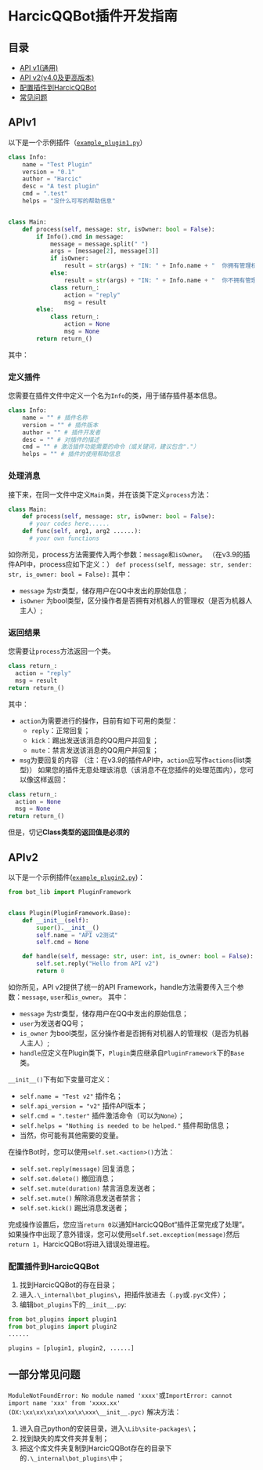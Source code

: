 # HarcicQQBot插件开发指南


## 目录
- [API v1(通用)](#apiv1)
- [API v2(v4.0及更高版本)](#apiv2)
- [配置插件到HarcicQQBot](#配置插件到harcicqqbot)
- [常见问题](#一部分常见问题)

## APIv1
以下是一个示例插件（[`example_plugin1.py`](https://github.com/HarcicYang/HarcicQQBot/blob/main/example_plugin1.py)）
~~~python
class Info:
    name = "Test Plugin"
    version = "0.1"
    author = "Harcic"
    desc = "A test plugin"
    cmd = ".test"
    helps = "没什么可写的帮助信息"


class Main:
    def process(self, message: str, isOwner: bool = False):
        if Info().cmd in message:
            message = message.split(" ")
            args = [message[2], message[3]]
            if isOwner:
                result = str(args) + "IN: " + Info.name + "  你拥有管理权"
            else:
                result = str(args) + "IN: " + Info.name + "  你不拥有管理权"
            class return_:
                action = "reply"
                msg = result
        else:
            class return_:
                action = None
                msg = None
        return return_()

~~~

其中：
### 定义插件
您需要在插件文件中定义一个名为`Info`的类，用于储存插件基本信息。
~~~python
class Info:
    name = "" # 插件名称
    version = "" # 插件版本
    author = "" # 插件开发者
    desc = "" # 对插件的描述
    cmd = "" # 激活插件功能需要的命令（或关键词，建议包含"."）
    helps = "" # 插件的使用帮助信息
~~~
### 处理消息

接下来，在同一文件中定义`Main`类，并在该类下定义`process`方法：
~~~python
class Main:
    def process(self, message: str, isOwner: bool = False):
      # your codes here......
    def func(self, arg1, arg2 ......):
      # your own functions
~~~
如你所见，process方法需要传入两个参数：`message`和`isOwner`。
（在v3.9的插件API中，process应如下定义：）
`def process(self, message: str, sender: str, is_owner: bool = False):`
其中：
  - `message` 为str类型，储存用户在QQ中发出的原始信息；
  - `isOwner` 为bool类型，区分操作者是否拥有对机器人的管理权（是否为机器人主人）;
### 返回结果
您需要让`process`方法返回一个类。
~~~python
class return_:
  action = "reply"
  msg = result
return return_()
~~~
其中：
  - `action`为需要进行的操作，目前有如下可用的类型：
    - `reply`：正常回复；
    - `kick`：踢出发送该消息的QQ用户并回复；
    - `mute`：禁言发送该消息的QQ用户并回复；
  - `msg`为要回复的内容
（注：在v3.9的插件API中，`action`应写作`actions`(list类型)）
如果您的插件无意处理该消息（该消息不在您插件的处理范围内），您可以像这样返回：
~~~python
class return_:
  action = None
  msg = None
return return_()
~~~
但是，切记**Class类型的返回值是必须的**


## APIv2
以下是一个示例插件([`example_plugin2.py`](https://github.com/HarcicYang/HarcicQQBot/blob/main/example_plugin2.py))：
~~~python
from bot_lib import PluginFramework


class Plugin(PluginFramework.Base):
    def __init__(self):
        super().__init__()
        self.name = "API v2测试"
        self.cmd = None

    def handle(self, message: str, user: int, is_owner: bool = False):
        self.set.reply("Hello from API v2")
        return 0
~~~

如你所见，API v2提供了统一的API Framework，handle方法需要传入三个参数：`message`, `user`和`is_owner`。
其中：
  - `message` 为str类型，储存用户在QQ中发出的原始信息；
  - `user`为发送者QQ号；
  - `is_owner` 为bool类型，区分操作者是否拥有对机器人的管理权（是否为机器人主人）;
  - `handle`应定义在Plugin类下，`Plugin`类应继承自`PluginFramework`下的`Base`类。

`__init__()`下有如下变量可定义：
 - `self.name = "Test v2"` 插件名；
 - `self.api_version = "v2"` 插件API版本；
 - `self.cmd = ".tester"` 插件激活命令（可以为`None`）；
 - `self.helps = "Nothing is needed to be helped."` 插件帮助信息；
 - 当然，你可能有其他需要的变量。

在操作Bot时，您可以使用`self.set.<action>()`方法：
 - `self.set.reply(message)` 回复消息；
 - `self.set.delete()` 撤回消息；
 - `self.set.mute(duration)` 禁言消息发送者；
 - `self.set.mute()` 解除消息发送者禁言；
 - `self.set.kick()` 踢出消息发送者；

完成操作设置后，您应当`return 0`以通知HarcicQQBot“插件正常完成了处理”。如果操作中出现了意外错误，您可以使用`self.set.exception(message)`然后`return 1`，HarcicQQBot将进入错误处理进程。

### 配置插件到HarcicQQBot
1. 找到HarcicQQBot的存在目录；
2. 进入`.\_internal\bot_plugins\`，把插件放进去（`.py`或`.pyc`文件）；
3. 编辑`bot_plugins`下的`__init__.py`:
  ~~~python
  from bot_plugins import plugin1
  from bot_plugins import plugin2
  ......

  plugins = [plugin1, plugin2, ......]
  ~~~

## 一部分常见问题
 `ModuleNotFoundError: No module named 'xxxx'`或`ImportError: cannot import name 'xxx' from 'xxxx.xx' (DX:\xx\xx\xx\xx\xx\x\xxx\__init__.pyc)`
 解决方法：
  1. 进入自己python的安装目录，进入`\Lib\site-packages\`；
  2. 找到缺失的库文件夹并复制；
  3. 把这个库文件夹复制到HarcicQQBot存在的目录下的`.\_internal\bot_plugins\`中；
